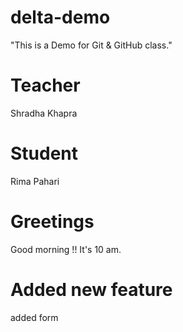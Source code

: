 # delta-demo
"This is a Demo for Git &amp; GitHub class."

# Teacher
Shradha Khapra

# Student
Rima Pahari

# Greetings
Good morning !! It's 10 am.

# Added new feature
added form